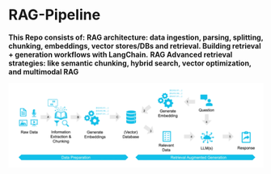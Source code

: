 # RAG-Pipeline

**This Repo consists of:**
**RAG architecture: data ingestion, parsing, splitting, chunking, embeddings, vector stores/DBs and retrieval. Building retrieval + generation workflows with LangChain.**
**RAG Advanced retrieval strategies: like semantic chunking, hybrid search, vector optimization, and multimodal RAG**

<p align="center">
    <img src="https://github.com/vpnsowmyame/RAG-Pipeline_Using_LangChain/blob/main/rag-pipeline.png" width="900px" alt="Unwind AI">
</p>

